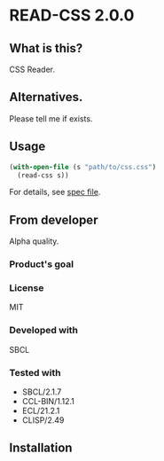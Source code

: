 # READ-CSS 2.0.0
## What is this?
CSS Reader.

## Alternatives.
Please tell me if exists.

## Usage

```lisp
(with-open-file (s "path/to/css.css")
  (read-css s))
```
For details, see [spec file](spec/read-css.lisp).

## From developer
Alpha quality.

### Product's goal

### License
MIT

### Developed with
SBCL

### Tested with
* SBCL/2.1.7
* CCL-BIN/1.12.1
* ECL/21.2.1
* CLISP/2.49

## Installation

